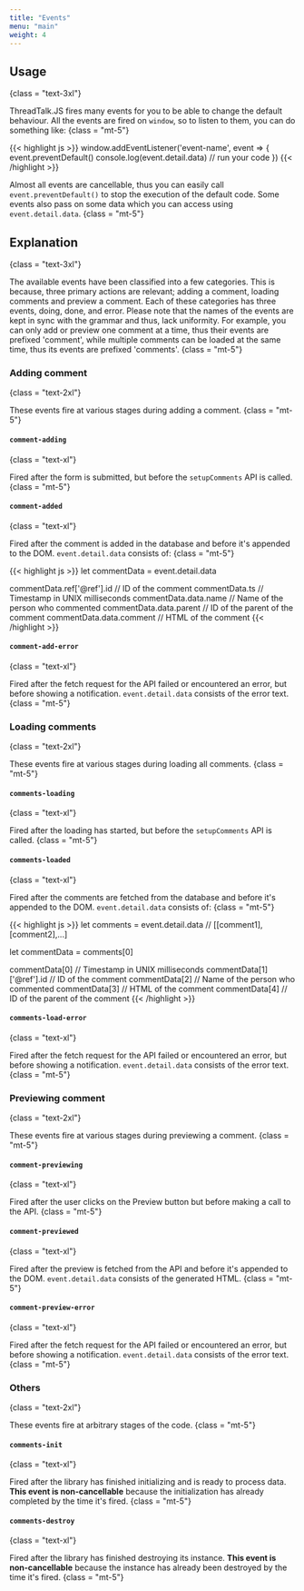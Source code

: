 ```yaml
---
title: "Events"
menu: "main"
weight: 4
---
```


## Usage
{class = "text-3xl"}

ThreadTalk.JS fires many events for you to be able to change the default behaviour. All the events are fired on `window`, so to listen to them, you can do something like:
{class = "mt-5"}

{{< highlight js >}}
window.addEventListener('event-name', event => {
 event.preventDefault()
 console.log(event.detail.data)
 // run your code
})
{{< /highlight >}}

Almost all events are cancellable, thus you can easily call `event.preventDefault()` to stop the execution of the default code. Some events also pass on some data which you can access using `event.detail.data`.
{class = "mt-5"}

## Explanation
{class = "text-3xl"}

The available events have been classified into a few categories. This is because, three primary actions are relevant; adding a comment, loading comments and preview a comment. Each of these categories has three events, doing, done, and error. Please note that the names of the events are kept in sync with the grammar and thus, lack uniformity. For example, you can only add or preview one comment at a time, thus their events are prefixed 'comment', while multiple comments can be loaded at the same time, thus its events are prefixed 'comments'.
{class = "mt-5"}

### Adding comment
{class = "text-2xl"}

These events fire at various stages during adding a comment.
{class = "mt-5"}

#### `comment-adding`
{class = "text-xl"}

Fired after the form is submitted, but before the `setupComments` API is called.
{class = "mt-5"}

#### `comment-added`
{class = "text-xl"}

Fired after the comment is added in the database and before it's appended to the DOM. `event.detail.data` consists of:
{class = "mt-5"}

{{< highlight js >}}
let commentData = event.detail.data

commentData.ref['@ref'].id // ID of the comment
commentData.ts // Timestamp in UNIX milliseconds
commentData.data.name // Name of the person who commented
commentData.data.parent // ID of the parent of the comment
commentData.data.comment // HTML of the comment
{{< /highlight >}}

#### `comment-add-error`
{class = "text-xl"}

Fired after the fetch request for the API failed or encountered an error, but before showing a notification. `event.detail.data` consists of the error text.
{class = "mt-5"}

### Loading comments
{class = "text-2xl"}

These events fire at various stages during loading all comments.
{class = "mt-5"}

#### `comments-loading`
{class = "text-xl"}

Fired after the loading has started, but before the `setupComments` API is called.
{class = "mt-5"}

#### `comments-loaded`
{class = "text-xl"}

Fired after the comments are fetched from the database and before it's appended to the DOM. `event.detail.data` consists of:
{class = "mt-5"}

{{< highlight js >}}
let comments = event.detail.data // [[comment1], [comment2],...]

let commentData = comments[0]

commentData[0] // Timestamp in UNIX milliseconds
commentData[1]['@ref'].id // ID of the comment
commentData[2] // Name of the person who commented
commentData[3] // HTML of the comment
commentData[4] // ID of the parent of the comment
{{< /highlight >}}

#### `comments-load-error`
{class = "text-xl"}

Fired after the fetch request for the API failed or encountered an error, but before showing a notification. `event.detail.data` consists of the error text.
{class = "mt-5"}

### Previewing comment
{class = "text-2xl"}

These events fire at various stages during previewing a comment.
{class = "mt-5"}

#### `comment-previewing`
{class = "text-xl"}

Fired after the user clicks on the Preview button but before making a call to the API.
{class = "mt-5"}

#### `comment-previewed`
{class = "text-xl"}

Fired after the preview is fetched from the API and before it's appended to the DOM. `event.detail.data` consists of the generated HTML.
{class = "mt-5"}

#### `comment-preview-error`
{class = "text-xl"}

Fired after the fetch request for the API failed or encountered an error, but before showing a notification. `event.detail.data` consists of the error text.
{class = "mt-5"}

### Others
{class = "text-2xl"}

These events fire at arbitrary stages of the code.
{class = "mt-5"}

#### `comments-init`
{class = "text-xl"}

Fired after the library has finished initializing and is ready to process data. **This event is non-cancellable** because the initialization has already completed by the time it's fired.
{class = "mt-5"}

#### `comments-destroy`
{class = "text-xl"}

Fired after the library has finished destroying its instance. **This event is non-cancellable** because the instance has already been destroyed by the time it's fired.
{class = "mt-5"}